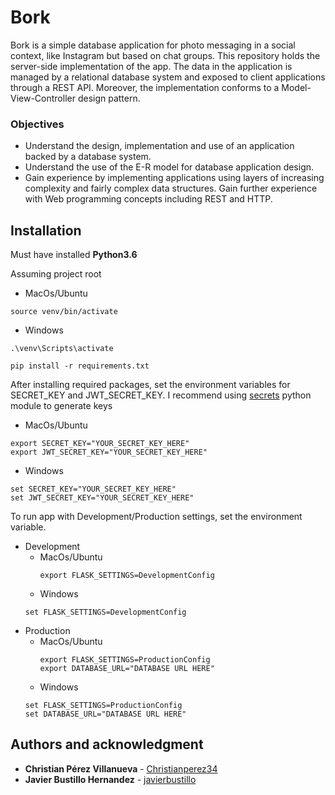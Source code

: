 # Bork
Bork is a simple database application for photo messaging in a social context, like Instagram but based on chat groups. This repository holds the server-side implementation of the app. The data in the application is managed by a relational database system and exposed to client applications through a REST API. Moreover, the implementation conforms to a Model-View-Controller design pattern.

### Objectives
* Understand the design, implementation and use of an application backed by a database system.
* Understand the use of the E-R model for database application design.
* Gain experience by implementing applications using layers of increasing complexity and fairly complex data structures.
Gain further experience with Web programming concepts including REST and HTTP.
 
## Installation
Must have installed **Python3.6**

Assuming project root
* MacOs/Ubuntu
``` Shell
source venv/bin/activate
```
* Windows
```Shell
.\venv\Scripts\activate
```
```Shell
pip install -r requirements.txt
```
After installing required packages, set the environment variables for SECRET_KEY and JWT_SECRET_KEY. I recommend using 
[secrets](https://docs.python.org/3/library/secrets.html) python module to generate keys
* MacOs/Ubuntu
``` Shell
export SECRET_KEY="YOUR_SECRET_KEY_HERE"
export JWT_SECRET_KEY="YOUR_SECRET_KEY_HERE"
```
* Windows
```Shell
set SECRET_KEY="YOUR_SECRET_KEY_HERE"
set JWT_SECRET_KEY="YOUR_SECRET_KEY_HERE"
```
To run app with Development/Production settings, set the environment variable.
* Development
  * MacOs/Ubuntu
    ``` Shell
    export FLASK_SETTINGS=DevelopmentConfig
    ```
   * Windows
    ```Shell
    set FLASK_SETTINGS=DevelopmentConfig
    ```
* Production
  * MacOs/Ubuntu
    ``` Shell
    export FLASK_SETTINGS=ProductionConfig
    export DATABASE_URL="DATABASE URL HERE"
    ```
   * Windows
    ```Shell
    set FLASK_SETTINGS=ProductionConfig
    set DATABASE_URL="DATABASE URL HERE"
    ```


## Authors and acknowledgment
* **Christian Pérez Villanueva** - [Christianperez34](https://github.com/ChristianPerez34)
* **Javier Bustillo Hernandez** - [javierbustillo](https://github.com/javierbustillo)